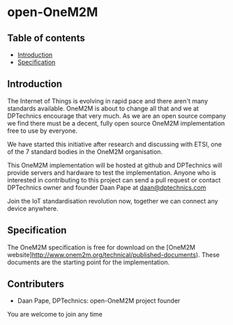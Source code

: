 open-OneM2M
==========

Table of contents
-----------------
- [Introduction](#introduction)
- [Specification](#specification)


Introduction
------------

The Internet of Things is evolving in rapid pace and there aren't many standards available. OneM2M
is about to change all that and we at DPTechnics encourage that very much. As we are an open
source company we find there must be a decent, fully open source OneM2M implementation free
to use by everyone. 

We have started this initiative after research and discussing with ETSI, one of the 7 standard bodies
in the OneM2M organisation.  

This OneM2M implementation will be hosted at github and DPTechnics will provide servers and 
hardware to test the implementation. Anyone who is interested in contributing to this project can
send a pull request or contact DPTechnics owner and founder Daan Pape at daan@dptechnics.com

Join the IoT standardisation revolution now, together we can connect any device anywhere. 

Specification
------------

The OneM2M specification is free for download on the [OneM2M website]http://www.onem2m.org/technical/published-documents).
These documents are the starting point for the implementation.

Contributers
------------

 - Daan Pape, DPTechnics: open-OneM2M project founder
 
 
 You are welcome to join any time